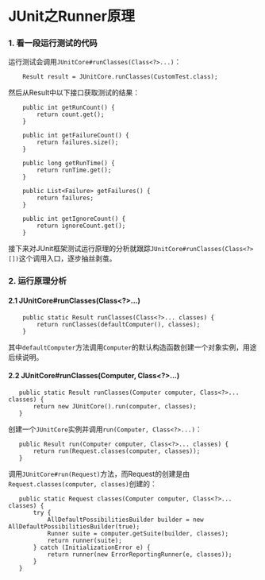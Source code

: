 # JUnit之Runner原理

### 1. 看一段运行测试的代码
运行测试会调用`JUnitCore#runClasses(Class<?>...)`：
```
	Result result = JUnitCore.runClasses(CustomTest.class);
```
然后从Result中以下接口获取测试的结果：
```
	public int getRunCount() {
        return count.get();
    }

    public int getFailureCount() {
        return failures.size();
    }

    public long getRunTime() {
        return runTime.get();
    }

    public List<Failure> getFailures() {
        return failures;
    }

    public int getIgnoreCount() {
        return ignoreCount.get();
    }
```
接下来对JUnit框架测试运行原理的分析就跟踪`JUnitCore#runClasses(Class<?>[])`这个调用入口，逐步抽丝剥茧。

### 2. 运行原理分析
#### 2.1 JUnitCore#runClasses(Class<?>...)
```
	public static Result runClasses(Class<?>... classes) {
        return runClasses(defaultComputer(), classes);
    }
```
 其中`defaultComputer`方法调用`Computer`的默认构造函数创建一个对象实例，用途后续说明。

 #### 2.2 JUnitCore#runClasses(Computer, Class<?>...)
 ```
 	public static Result runClasses(Computer computer, Class<?>... classes) {
        return new JUnitCore().run(computer, classes);
    }
 ```
 创建一个`JUnitCore`实例并调用`run(Computer, Class<?>...)`：
 ```
 	public Result run(Computer computer, Class<?>... classes) {
        return run(Request.classes(computer, classes));
    }
 ```
 调用`JUnitCore#run(Request)`方法，而Request的创建是由`Request.classes(computer, classes)`创建的：
 ```
 	public static Request classes(Computer computer, Class<?>... classes) {
        try {
            AllDefaultPossibilitiesBuilder builder = new AllDefaultPossibilitiesBuilder(true);
            Runner suite = computer.getSuite(builder, classes);
            return runner(suite);
        } catch (InitializationError e) {
            return runner(new ErrorReportingRunner(e, classes));
        }
    }
 ```

